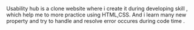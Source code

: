 Usability hub is a clone website where i create it during developing skill , which help me to more practice using HTML,CSS.
And i learn many new property and try to handle and resolve error occures during code time .
